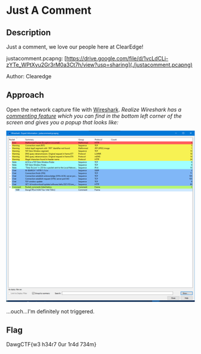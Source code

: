 # Just A Comment

## Description

Just a comment, we love our people here at ClearEdge!

justacomment.pcapng: [https://drive.google.com/file/d/1vcLdCLi-zYTe_WPtXyu2Gr3rM0a3Ct7h/view?usp=sharing](./justacomment.pcapng)

Author: Clearedge

## Approach

Open the network capture file with [Wireshark](https://www.wireshark.org/). *Realize Wireshark has a [commenting feature](https://packetu.com/2013/06/18/using-the-wireshark-commenting-feature/) which you can find in the bottom left corner of the screen and gives you a popup that looks like:*

![flag](./flag.png)

...ouch...I'm definitely not triggered.

## Flag

DawgCTF{w3 h34r7 0ur 1r4d 734m}
